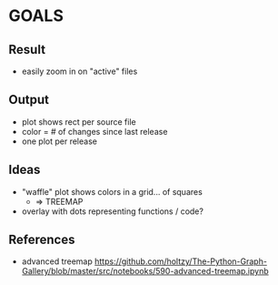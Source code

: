 # GOALS

## Result

* easily zoom in on "active" files

## Output

* plot shows rect per source file
* color = # of changes since last release
* one plot per release

## Ideas

- "waffle" plot shows colors in a grid... of squares
    - => TREEMAP
- overlay with dots representing functions / code?

## References

* advanced treemap https://github.com/holtzy/The-Python-Graph-Gallery/blob/master/src/notebooks/590-advanced-treemap.ipynb